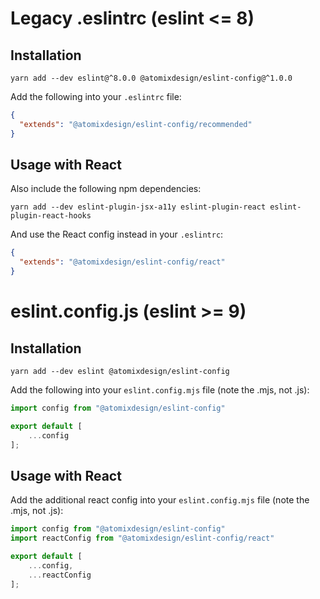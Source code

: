 # Legacy .eslintrc (eslint <= 8)

## Installation

```shell
yarn add --dev eslint@^8.0.0 @atomixdesign/eslint-config@^1.0.0
```

Add the following into your `.eslintrc` file:

```json
{
  "extends": "@atomixdesign/eslint-config/recommended"
}
```

## Usage with React

Also include the following npm dependencies:

```shell
yarn add --dev eslint-plugin-jsx-a11y eslint-plugin-react eslint-plugin-react-hooks
```

And use the React config instead in your `.eslintrc`:

```json
{
  "extends": "@atomixdesign/eslint-config/react"
}
```

# eslint.config.js (eslint >= 9)

## Installation
```shell
yarn add --dev eslint @atomixdesign/eslint-config
```

Add the following into your `eslint.config.mjs` file (note the .mjs, not .js):

```js
import config from "@atomixdesign/eslint-config"

export default [
    ...config
];
```

## Usage with React

Add the additional react config into your `eslint.config.mjs` file (note the .mjs, not .js):

```js
import config from "@atomixdesign/eslint-config"
import reactConfig from "@atomixdesign/eslint-config/react"

export default [
    ...config,
    ...reactConfig
];
```

